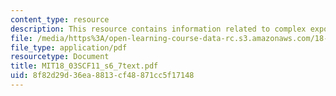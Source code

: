 ```yaml
---
content_type: resource
description: This resource contains information related to complex exponentials.
file: /media/https%3A/open-learning-course-data-rc.s3.amazonaws.com/18-03sc-differential-equations-fall-2011/8f82d29d36ea8813cf48871cc5f17148_MIT18_03SCF11_s6_7text.pdf
file_type: application/pdf
resourcetype: Document
title: MIT18_03SCF11_s6_7text.pdf
uid: 8f82d29d-36ea-8813-cf48-871cc5f17148
---
```

